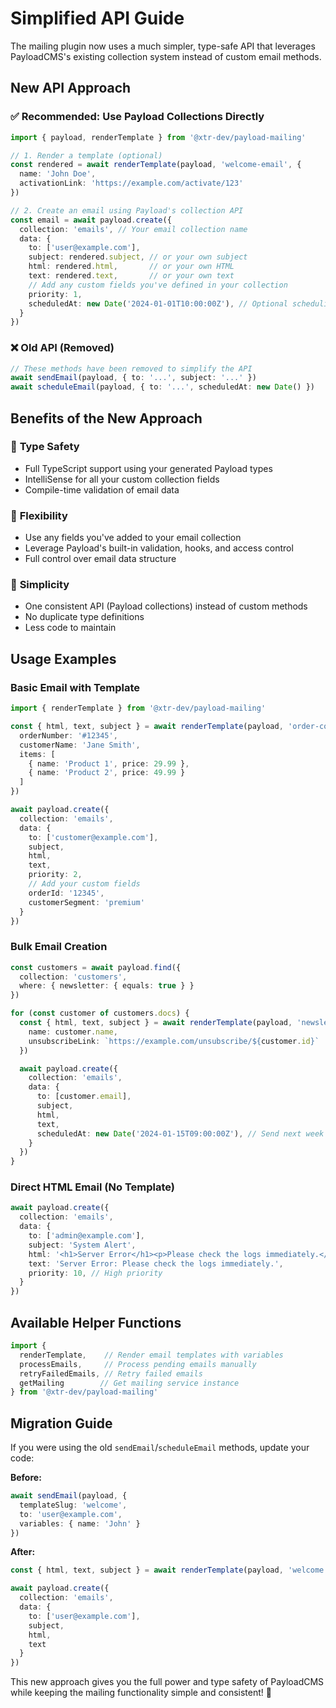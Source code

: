 # Simplified API Guide

The mailing plugin now uses a much simpler, type-safe API that leverages PayloadCMS's existing collection system instead of custom email methods.

## New API Approach

### ✅ **Recommended: Use Payload Collections Directly**

```typescript
import { payload, renderTemplate } from '@xtr-dev/payload-mailing'

// 1. Render a template (optional)
const rendered = await renderTemplate(payload, 'welcome-email', {
  name: 'John Doe',
  activationLink: 'https://example.com/activate/123'
})

// 2. Create an email using Payload's collection API
const email = await payload.create({
  collection: 'emails', // Your email collection name
  data: {
    to: ['user@example.com'],
    subject: rendered.subject, // or your own subject
    html: rendered.html,       // or your own HTML
    text: rendered.text,       // or your own text
    // Add any custom fields you've defined in your collection
    priority: 1,
    scheduledAt: new Date('2024-01-01T10:00:00Z'), // Optional scheduling
  }
})
```

### ❌ **Old API (Removed)**

```typescript
// These methods have been removed to simplify the API
await sendEmail(payload, { to: '...', subject: '...' })
await scheduleEmail(payload, { to: '...', scheduledAt: new Date() })
```

## Benefits of the New Approach

### 🎯 **Type Safety**
- Full TypeScript support using your generated Payload types
- IntelliSense for all your custom collection fields
- Compile-time validation of email data

### 🚀 **Flexibility**
- Use any fields you've added to your email collection
- Leverage Payload's built-in validation, hooks, and access control
- Full control over email data structure

### 🧹 **Simplicity**
- One consistent API (Payload collections) instead of custom methods
- No duplicate type definitions
- Less code to maintain

## Usage Examples

### Basic Email with Template
```typescript
import { renderTemplate } from '@xtr-dev/payload-mailing'

const { html, text, subject } = await renderTemplate(payload, 'order-confirmation', {
  orderNumber: '#12345',
  customerName: 'Jane Smith',
  items: [
    { name: 'Product 1', price: 29.99 },
    { name: 'Product 2', price: 49.99 }
  ]
})

await payload.create({
  collection: 'emails',
  data: {
    to: ['customer@example.com'],
    subject,
    html,
    text,
    priority: 2,
    // Add your custom fields
    orderId: '12345',
    customerSegment: 'premium'
  }
})
```

### Bulk Email Creation
```typescript
const customers = await payload.find({
  collection: 'customers',
  where: { newsletter: { equals: true } }
})

for (const customer of customers.docs) {
  const { html, text, subject } = await renderTemplate(payload, 'newsletter', {
    name: customer.name,
    unsubscribeLink: `https://example.com/unsubscribe/${customer.id}`
  })

  await payload.create({
    collection: 'emails',
    data: {
      to: [customer.email],
      subject,
      html,
      text,
      scheduledAt: new Date('2024-01-15T09:00:00Z'), // Send next week
    }
  })
}
```

### Direct HTML Email (No Template)
```typescript
await payload.create({
  collection: 'emails',
  data: {
    to: ['admin@example.com'],
    subject: 'System Alert',
    html: '<h1>Server Error</h1><p>Please check the logs immediately.</p>',
    text: 'Server Error: Please check the logs immediately.',
    priority: 10, // High priority
  }
})
```

## Available Helper Functions

```typescript
import {
  renderTemplate,    // Render email templates with variables
  processEmails,     // Process pending emails manually
  retryFailedEmails, // Retry failed emails
  getMailing        // Get mailing service instance
} from '@xtr-dev/payload-mailing'
```

## Migration Guide

If you were using the old `sendEmail`/`scheduleEmail` methods, update your code:

**Before:**
```typescript
await sendEmail(payload, {
  templateSlug: 'welcome',
  to: 'user@example.com',
  variables: { name: 'John' }
})
```

**After:**
```typescript
const { html, text, subject } = await renderTemplate(payload, 'welcome', { name: 'John' })

await payload.create({
  collection: 'emails',
  data: {
    to: ['user@example.com'],
    subject,
    html,
    text
  }
})
```

This new approach gives you the full power and type safety of PayloadCMS while keeping the mailing functionality simple and consistent! 🚀